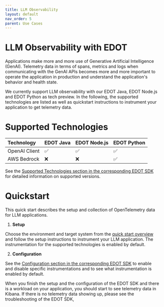 ```yaml
---
title: LLM Observability
layout: default
nav_order: 5
parent: Use Cases
---
```

# LLM Observability with EDOT

Applications make more and more use of Generative Artificial Intelligence (GenAI). Telemetry data in terms of spans, metrics and logs when communicating with the GenAI APIs becomes more and more important to operate the application in production and understand the application's behavior and health state.

We currently support LLM observability with our EDOT Java, EDOT Node.js and EDOT Python as tech preview. In the following, the supported technologies are listed as well as quickstart instructions to instrument your application to get telemetry data.

# Supported Technologies

| Technology | EDOT Java | EDOT Node.js | EDOT Python |
|:---------|:---------|:---------|:---------|
| OpenAI Client | :white_check_mark: | :white_check_mark: | :white_check_mark: |
| AWS Bedrock | :x: | :x: | :white_check_mark: |

See the [Supported Technologies section in the corresponding EDOT SDK](../../_edot-sdks/index) for detailed information on supported versions.

# Quickstart

This quick start describes the setup and collection of OpenTelemetry data for LLM applications.

1. **Setup**

Choose the environment and target system from the [quick start overview](../../quickstart/index) and follow the setup instructions to instrument your LLM application. The instrumentation for the supported technologies is enabled by default.

2. **Configuration**

See the [Configuration section in the corresponding EDOT SDK](../../_edot-sdks/index) to enable and disable specific instrumentations and to see what instrumentation is enabled by default.

When you finish the setup and the configuration of the EDOT SDK and there is a workload on your application, you should start to see telemetry data in Kibana. If there is no telemetry data showing up, please see the troubleshooting of the EDOT SDK,